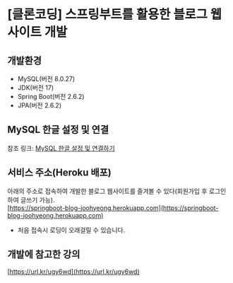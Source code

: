 # [클론코딩] 스프링부트를 활용한 블로그 웹사이트 개발
## 개발환경
  * MySQL(버전 8.0.27)
  * JDK(버전 17)
  * Spring Boot(버전 2.6.2)
  * JPA(버전 2.6.2)
## MySQL 한글 설정 및 연결
참조 링크: [MySQL 한글 설정 및 연결하기](https://getinthere.tistory.com/17)
## 서비스 주소(Heroku 배포)
아래의 주소로 접속하여 개발한 블로그 웹사이트를 즐겨볼 수 있다(회원가입 후 로그인하여 글쓰기 가능).<br/>
[https://springboot-blog-joohyeong.herokuapp.com](https://springboot-blog-joohyeong.herokuapp.com)
* 처음 접속시 로딩이 오래걸릴 수 있습니다.
## 개발에 참고한 강의
[https://url.kr/ugy6wd](https://url.kr/ugy6wd)
